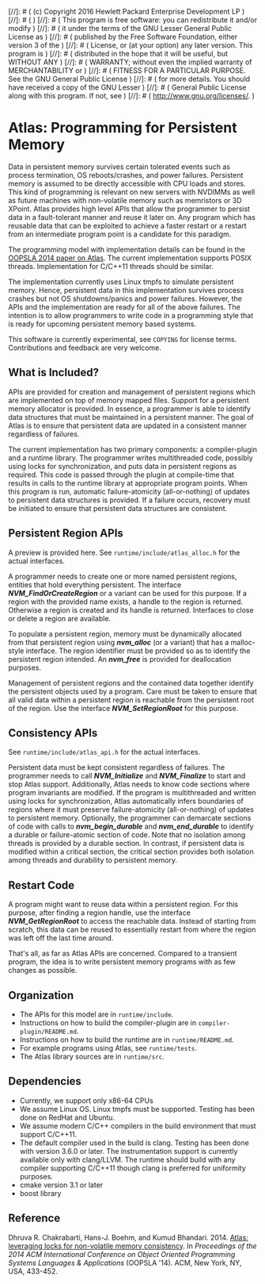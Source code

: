 [//]: # ( (c) Copyright 2016 Hewlett Packard Enterprise Development LP         )
[//]: # (                                                                      )
[//]: # ( This program is free software: you can redistribute it and/or modify )
[//]: # ( it under the terms of the GNU Lesser General Public License as       )
[//]: # ( published by the Free Software Foundation, either version 3 of the   )
[//]: # ( License, or (at your option) any later version. This program is      )
[//]: # ( distributed in the hope that it will be useful, but WITHOUT ANY      )
[//]: # ( WARRANTY; without even the implied warranty of MERCHANTABILITY or    )
[//]: # ( FITNESS FOR A PARTICULAR PURPOSE. See the GNU General Public License )
[//]: # ( for more details. You should have received a copy of the GNU Lesser  )
[//]: # ( General Public License along with this program. If not, see          )
[//]: # ( <http://www.gnu.org/licenses/>.                                      )



# Atlas: Programming for Persistent Memory

Data in persistent memory survives certain tolerated events such as
process termination, OS reboots/crashes, and power
failures. Persistent memory is assumed to be directly accessible with
CPU loads and stores. This kind of programming is relevant on new
servers with NVDIMMs as well as future machines with
non-volatile memory such as memristors or 3D XPoint. Atlas provides
high level APIs that allow the programmer to persist data in a
fault-tolerant manner and reuse it later on. Any program which has
reusable data that can be exploited to achieve a faster restart or a
restart from an intermediate program point is a candidate for this
paradigm.

The programming model with implementation details can be found in the
[OOPSLA 2014 paper on
Atlas](http://www.labs.hpe.com/people/dhruva_chakrabarti/atlas_oopsla2014.pdf).
The current implementation supports
POSIX threads. Implementation for C/C++11 threads should be similar.

The implementation currently uses Linux tmpfs to simulate persistent
memory. Hence, persistent data in this implementation survives process
crashes but not OS shutdowns/panics and power failures. However, the
APIs and the implementation are ready for all of the above
failures. The intention is to allow programmers to write code in a
programming style that is ready for upcoming persistent memory based
systems.

This software is currently experimental, see `COPYING` for license
terms. Contributions and feedback are very welcome.

## What is Included?

APIs are provided for creation and management of persistent
regions which are implemented on top of memory mapped files. Support
for a persistent memory allocator is provided. In essence, a
programmer is able to identify data structures that must be maintained
in a persistent manner. The goal of Atlas is to ensure that persistent
data are updated in a consistent manner regardless of failures.

The current implementation has two primary components: a
compiler-plugin and a runtime library. The programmer writes
multithreaded code, possibly using locks for synchronization, and puts
data in persistent regions as required. This code is passed through
the plugin at compile-time that results in calls to the runtime
library at appropriate program points. When this program is run,
automatic failure-atomicity (all-or-nothing) of updates to persistent
data structures is provided. If a failure occurs, recovery must be
initiated to ensure that persistent data structures are consistent.

## Persistent Region APIs

A preview is provided here. See `runtime/include/atlas_alloc.h` for the
actual interfaces.

A programmer needs to create one or more named persistent regions,
entities that hold everything persistent. The interface
**_NVM_FindOrCreateRegion_** or a variant can be used for this purpose. If a
region with the provided name exists, a handle to the region is
returned. Otherwise a region is created and its handle is
returned. Interfaces to close or delete a region are available.

To populate a persistent region, memory must be dynamically allocated
from that persistent region using **_nvm_alloc_** (or a variant) that has a
malloc-style interface. The region identifier must be provided so as
to identify the persistent region intended. An **_nvm_free_** is provided
for deallocation purposes.

Management of persistent regions and the contained data together
identify the persistent objects used by a program. Care must be taken
to ensure that all valid data within a persistent region is reachable
from the persistent root of the region. Use the interface
**_NVM_SetRegionRoot_** for this purpose.

## Consistency APIs

See `runtime/include/atlas_api.h` for the actual interfaces.

Persistent data must be kept consistent regardless of failures. The
programmer needs to call **_NVM_Initialize_** and **_NVM_Finalize_**
to start and stop Atlas support. Additionally, Atlas needs to know
code sections where program invariants are modified. If the program is
multithreaded and written using locks for synchronization, Atlas
automatically infers boundaries of regions where it must preserve
failure-atomicity (all-or-nothing) of updates to persistent
memory. Optionally, the programmer can demarcate sections of code with
calls to **_nvm_begin_durable_** and **_nvm_end_durable_** to identify
a durable or failure-atomic section of code. Note that no isolation
among threads is provided by a durable section. In contrast, if
persistent data is modified within a critical section, the critical
section provides both isolation among threads and durability to
persistent memory.

## Restart Code

A program might want to reuse data within a persistent region. For
this purpose, after finding a region handle, use the interface
**_NVM_GetRegionRoot_** to access the reachable data. Instead of
starting from scratch, this data can be reused to essentially restart
from where the region was left off the last time around.

That's all, as far as Atlas APIs are concerned. Compared to a
transient program, the idea is to write persistent memory programs
with as few changes as possible.

## Organization

- The APIs for this model are in `runtime/include`.
- Instructions on how to build the compiler-plugin are in
`compiler-plugin/README.md`.
- Instructions on how to build the runtime are in `runtime/README.md`.
- For example programs using Atlas, see `runtime/tests`.
- The Atlas library sources are in `runtime/src`.

## Dependencies

* Currently, we support only x86-64 CPUs
* We assume Linux OS. Linux tmpfs must be supported. Testing has been
  done on RedHat and Ubuntu.
* We assume modern C/C++ compilers in the build environment that must
  support C/C++11.
* The default compiler used in the build is clang. Testing has been
  done with version 3.6.0 or later. The instrumentation support is
  currently available only with clang/LLVM. The runtime should build
  with any compiler supporting C/C++11 though clang is preferred for
  uniformity purposes.
* cmake version 3.1 or later
* boost library

## Reference

Dhruva R. Chakrabarti, Hans-J. Boehm, and Kumud Bhandari. 2014.
[Atlas: leveraging locks for non-volatile memory consistency](http://www.labs.hpe.com/people/dhruva_chakrabarti/atlas_oopsla2014.pdf).
In _Proceedings of the 2014 ACM International Conference on Object Oriented
Programming Systems Languages & Applications_ (OOPSLA '14). ACM, New
York, NY, USA, 433-452.
